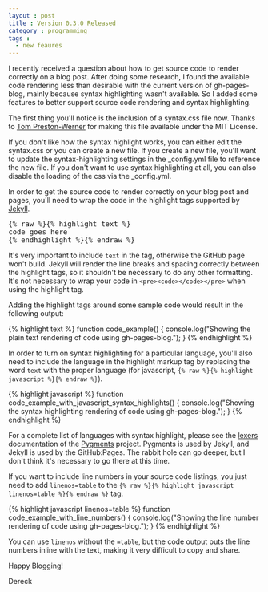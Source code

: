 ```yaml
---
layout : post
title : Version 0.3.0 Released
category : programming
tags :
  - new feaures
---
```


I recently received a question about how to get source code to render correctly on a blog post. After doing some research, I found the available code rendering less than desirable with the current version of gh-pages-blog, mainly because syntax highlighting wasn't available. So I added some features to better support source code rendering and syntax highlighting.

The first thing you'll notice is the inclusion of a syntax.css file now. Thanks to [Tom Preston-Werner](https://github.com/mojombo/jekyll) for making this file available under the MIT License.

If you don't like how the syntax highlight works, you can either edit the syntax.css or you can create a new file. If you create a new file, you'll want to update the syntax-highlighting settings in the \_config.yml file to reference the new file. If you don't want to use syntax highlighting at all, you can also disable the loading of the css via the \_config.yml.

In order to get the source code to render correctly on your blog post and pages, you'll need to wrap the code in the highlight tags supported by [Jekyll](http://jekyllrb.com).

<pre>{% raw %}{% highlight text %}
code goes here
{% endhighlight %}{% endraw %}</pre>


It's very important to include `text` in the tag, otherwise the GitHub page won't build. Jekyll will render the line breaks and spacing correctly between the highlight tags, so it shouldn't be necessary to do any other formatting. It's not necessary to wrap your code in `<pre><code></code></pre>` when using the highlight tag.

Adding the highlight tags around some sample code would result in the following output:

{% highlight text %}
function code_example() {
  console.log("Showing the plain text rendering of code using gh-pages-blog.");
}
{% endhighlight %}


In order to turn on syntax highlighting for a particular language, you'll also need to include the language in the highlight markup tag by replacing the word `text` with the proper language (for javascript, `{% raw %}{% highlight javascript %}{% endraw %}`).

{% highlight javascript %}
function code_example_with_javascript_syntax_highlights() {
  console.log("Showing the syntax highlighting rendering of code using gh-pages-blog.");
}
{% endhighlight %}


For a complete list of languages with syntax highlight, please see the [lexers](http://pygments.org/docs/lexers/) documentation of the [Pygments](http://pygments.org/) project. Pygments is used by Jekyll, and Jekyll is used by the GitHub:Pages. The rabbit hole can go deeper, but I don't think it's necessary to go there at this time.

If you want to include line numbers in your source code listings, you just need to add `linenos=table` to the `{% raw %}{% highlight javascript linenos=table %}{% endraw %}` tag.

{% highlight javascript linenos=table %}
function code_example_with_line_numbers() {
  console.log("Showing the line number rendering of code using gh-pages-blog.");
}
{% endhighlight %}


You can use `linenos` without the `=table`, but the code output puts the line numbers inline with the text, making it very difficult to copy and share.

Happy Blogging!

Dereck
